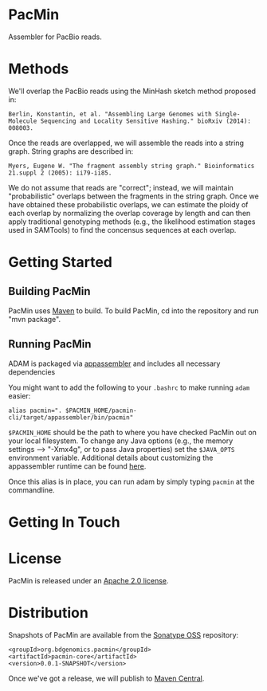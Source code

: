 PacMin
======

Assembler for PacBio reads.

# Methods

We'll overlap the PacBio reads using the MinHash sketch method proposed in:

```
Berlin, Konstantin, et al. "Assembling Large Genomes with Single-Molecule Sequencing and Locality Sensitive Hashing." bioRxiv (2014): 008003.
```

Once the reads are overlapped, we will assemble the reads into a string graph. String graphs are described in:

```
Myers, Eugene W. "The fragment assembly string graph." Bioinformatics 21.suppl 2 (2005): ii79-ii85.
```

We do not assume that reads are "correct"; instead, we will maintain "probabilistic" overlaps between the fragments in the string graph.
Once we have obtained these probabilistic overlaps, we can estimate the ploidy of each overlap by normalizing the overlap coverage by length
and can then apply traditional genotyping methods (e.g., the likelihood estimation stages used in SAMTools) to find the concensus sequences at each overlap.

# Getting Started

## Building PacMin

PacMin uses [Maven](http://maven.apache.org/) to build. To build PacMin, cd into the repository and run "mvn package".

## Running PacMin

ADAM is packaged via [appassembler](http://mojo.codehaus.org/appassembler/appassembler-maven-plugin/) and includes all necessary
dependencies

You might want to add the following to your `.bashrc` to make running `adam` easier:

```
alias pacmin=". $PACMIN_HOME/pacmin-cli/target/appassembler/bin/pacmin"
```

`$PACMIN_HOME` should be the path to where you have checked PacMin out on your local filesystem.
To change any Java options (e.g., the memory settings --> "-Xmx4g", or to pass Java properties)
set the `$JAVA_OPTS` environment variable. Additional details about customizing the appassembler
runtime can be found [here](http://mojo.codehaus.org/appassembler/appassembler-maven-plugin/usage-script.html).

Once this alias is in place, you can run adam by simply typing `pacmin` at the commandline.

# Getting In Touch

# License

PacMin is released under an [Apache 2.0 license](https://github.com/bigdatagenomics/PacMin/blob/master/LICENSE).

# Distribution

Snapshots of PacMin are available from the [Sonatype OSS](https://oss.sonatype.org) repository:

```
<groupId>org.bdgenomics.pacmin</groupId>
<artifactId>pacmin-core</artifactId>
<version>0.0.1-SNAPSHOT</version>
```

Once we've got a release, we will publish to [Maven Central](http://search.maven.org).